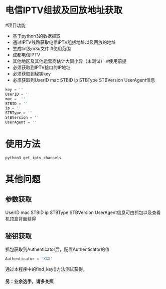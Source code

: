 电信IPTV组拔及回放地址获取
===
#项目功能 
- 基于python3的数据抓取 
- 通过IPTV线路获取电信IPTV组拔地址以及回放的地址  
- 生成txt及m3u文件
#使用范围 
- 成都电信IPTV
- 其他地区及其他运营商估计大同小异（未测试）
#使用前提 
- 必须获取到IPTV接口的IP地址
- 必须获取到秘钥key
- 必须获取到UserID mac STBID ip STBType STBVersion UserAgent信息
```python
key = ''
UserID = ''
mac =  ''
STBID = ''
ip = ''
STBType = ''
STBVersion = ''
UserAgent = ''
```
# 使用方法 
```
python3 get_iptv_channels
```
# 其他问题
## 参数获取
UserID mac STBID ip STBType STBVersion UserAgent信息可由抓包以及查看机顶盒背面获得
## 秘钥获取 
抓包获取到Authenticator后，配置Authenticator的值
```python
Authenticator = 'XXX'
```
通过本程序中的find_key()方法测试获得。

#### 另：业余选手，请多关照